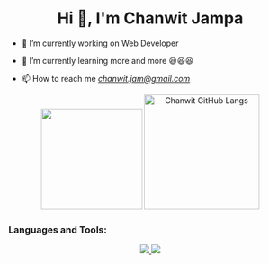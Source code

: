 <h1 align="center">Hi 👋, I'm Chanwit Jampa</h1>
<p align="left">
  
- 🔭 I’m currently working on Web Developer

- 🌱 I’m currently learning more and more :satisfied::satisfied::satisfied:

- 📫 How to reach me *chanwit.jam@gmail.com*


<p align="center">
   <img height="180em" src="https://github-readme-stats-eight-theta.vercel.app/api?username=ChanwitJampa&show_icons=true&theme=algolia&include_all_commits=true&count_private=true"/>
  <img alt="Chanwit GitHub Langs" height="205px" src="https://github-readme-stats.vercel.app/api/top-langs/?username=ChanwitJampa&theme=noctis_minimus&hide_border=true&show_icons=true&langs_count=3">

</p>

<h3 align="left">Languages and Tools:</h3>
<p align="center">
  <a href="https://skillicons.dev">
    <img src="https://skillicons.dev/icons?i=flutter,dart,java,javascript,angular,nodejs,python" />
     <img src="https://skillicons.dev/icons?i=git,mysql,mongodb,docker" />
  </a>
  
</p>
